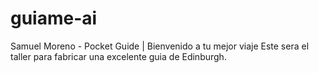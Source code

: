 # guiame-ai

Samuel Moreno - Pocket Guide | Bienvenido a tu mejor viaje
Este sera el taller para fabricar una excelente guia de Edinburgh.
